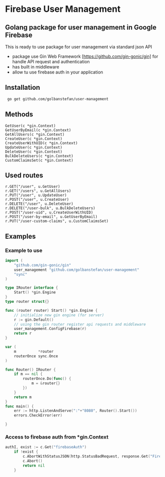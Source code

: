 # Firebase User Management
## Golang package for user management in Google  Firebase 

This  is ready to use package for user management via standard json API
 - package use Gin Web Framework [https://github.com/gin-gonic/gin] for handle API request and authentication
 - has built in middleware
 - allow tu use firebase auth in your application
 
## Installation
 ```sh
  go get github.com/golbanstefan/user-management
 ```
## Methods
  	GetUser(c *gin.Context)
	GetUserByEmail(c *gin.Context)
	GetAllUsers(c *gin.Context)
	CreateUser(c *gin.Context)
	CreateUserWithUID(c *gin.Context)
	UpdateUser(c *gin.Context)
	DeleteUser(c *gin.Context)
	BulkDeleteUsers(c *gin.Context)
	CustomClaimsSet(c *gin.Context)

## Used routes
    r.GET("/user", u.GetUser)
	r.GET("/users", u.GetAllUsers)
	r.PUT("/user", u.UpdateUser)
	r.POST("/user", u.CreateUser)
	r.DELETE("/user", u.DeleteUser)
	r.DELETE("/user-bulk", u.BulkDeleteUsers)
	r.POST("/user-uid", u.CreateUserWithUID)
	r.POST("/user-by-email", u.GetUserByEmail)
	r.PUT("/user-custom-claims", u.CustomClaimsSet)

## Examples
### Example to use
```go 
import (
	"github.com/gin-gonic/gin"
	user_management "github.com/golbanstefan/user-management"
	"sync"
)

type IRouter interface {
	Start() *gin.Engine
}
type router struct{}

func (router router) Start() *gin.Engine {
	// initialize new gin engine (for server)
	r := gin.Default()
	// using the gin router register api requests and middleware
	user_management.ConfigFirebase(r)
	return r
}

var (
	m          *router
	routerOnce sync.Once
)

func Router() IRouter {
	if m == nil {
		routerOnce.Do(func() {
			m = &router{}
		})
	}
	return m
}
func main() {
	err := http.ListenAndServe(":"+"8080", Router().Start())
	errors.CheckError(err)

}

```

### Access to firebase auth from *gin.Context 
```go
authI, exist := c.Get("firebaseAuth")
	if !exist {
		c.AbortWithStatusJSON(http.StatusBadRequest, response.Get("Firebase auth is loosed"))
		c.Abort()
		return nil
	}
```
